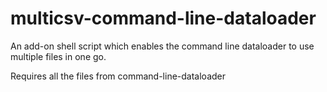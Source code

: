 # multicsv-command-line-dataloader
An add-on shell script which enables the command line dataloader to use multiple files in one go.

Requires all the files from command-line-dataloader
